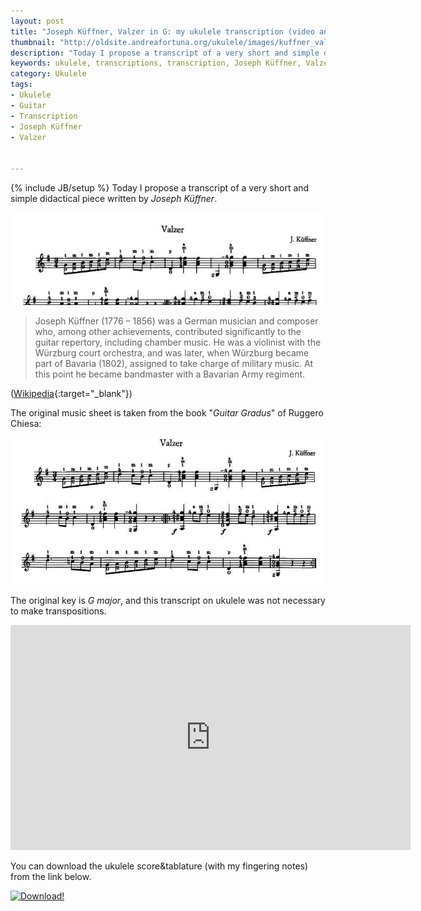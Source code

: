 ```yaml
---
layout: post
title: "Joseph Küffner, Valzer in G: my ukulele transcription (video and tabs)"
thumbnail: "http://oldsite.andreafortuna.org/ukulele/images/kuffner_valzer_in_g_cover.PNG"
description: "Today I propose a transcript of a very short and simple didactical piece written by Joseph Küffner."
keywords: ukulele, transcriptions, transcription, Joseph Küffner, Valzer, music, fingerstyle
category: Ukulele
tags: 
- Ukulele
- Guitar
- Transcription
- Joseph Küffner
- Valzer


---
```

{% include JB/setup %}
Today I propose a transcript of a very short and simple didactical piece written by *Joseph Küffner*.

![Joseph Küffner, Valzer in G](/ukulele/images/kuffner_valzer_in_g_cover.PNG)
<!-- more -->

>Joseph Küffner (1776 – 1856) was a German musician and composer who, among other achievements, contributed significantly to the guitar repertory, including chamber music.
He was a violinist with the Würzburg court orchestra, and was later, when Würzburg became part of Bavaria (1802), assigned to take charge of military music. At this point he became bandmaster with a Bavarian Army regiment.

([Wikipedia](https://en.wikipedia.org/wiki/Joseph_K%C3%BCffner){:target="_blank"})

The original music sheet is taken from the book "*Guitar Gradus*" of Ruggero Chiesa:

![Joseph Küffner, Valzer in G](/ukulele/images/kuffner_valzer_in_g.PNG)

The original key is *G major*, and this transcript on ukulele was not necessary to make transpositions.

<iframe width="640" height="360" src="https://www.youtube.com/embed/AABkmteZfDI" frameborder="0" allowfullscreen></iframe>

You can download the ukulele score&tablature (with my fingering notes) from the link below.

[![Download!](http://oldsite.andreafortuna.org/images/Download-PDF-Button.png)](http://oldsite.andreafortuna.org/ukulele/files/Kuffner_Valzer_in_G.pdf)

